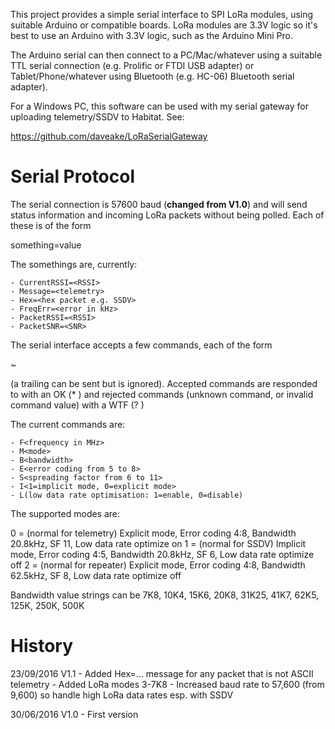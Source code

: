 This project provides a simple serial interface to SPI LoRa modules, using suitable Arduino or compatible boards.  LoRa modules are 3.3V logic so it's best to use an Arduino with 3.3V logic, such as the Arduino Mini Pro.

The Arduino serial can then connect to a PC/Mac/whatever using a suitable TTL serial connection (e.g. Prolific or FTDI USB adapter) or Tablet/Phone/whatever using Bluetooth (e.g. HC-06) Bluetooth serial adapter).

For a Windows PC, this software can be used with my serial gateway for uploading telemetry/SSDV to Habitat.  See:

https://github.com/daveake/LoRaSerialGateway

Serial Protocol
===============

The serial connection is 57600 baud (**changed from V1.0**) and will send status information and incoming LoRa packets without being polled.  Each of these is of the form

something=value<CR><LF>

The somethings are, currently:

	- CurrentRSSI=<RSSI>
	- Message=<telemetry>
	- Hex=<hex packet e.g. SSDV>
	- FreqErr=<error in kHz>
	- PacketRSSI=<RSSI>
	- PacketSNR=<SNR>

The serial interface accepts a few commands, each of the form

~<command><value><CR>

(a trailing <LF> can be sent but is ignored).  Accepted commands are responded to with an OK (* <CR> <LF>) and rejected commands (unknown command, or invalid command value) with a WTF (? <CR> <LF>)

The current commands are:

	- F<frequency in MHz>
	- M<mode>
	- B<bandwidth>
	- E<error coding from 5 to 8>
	- S<spreading factor from 6 to 11>
	- I<1=implicit mode, 0=explicit mode>
	- L(low data rate optimisation: 1=enable, 0=disable)
	
The supported modes are:

0 = (normal for telemetry)  Explicit mode, Error coding 4:8, Bandwidth 20.8kHz, SF 11, Low data rate optimize on
1 = (normal for SSDV)       Implicit mode, Error coding 4:5, Bandwidth 20.8kHz,  SF 6, Low data rate optimize off
2 = (normal for repeater)   Explicit mode, Error coding 4:8, Bandwidth 62.5kHz,  SF 8, Low data rate optimize off	

Bandwidth value strings can be 7K8, 10K4, 15K6, 20K8, 31K25, 41K7, 62K5, 125K, 250K, 500K

History
=======

23/09/2016	V1.1	- Added Hex=... message for any packet that is not ASCII telemetry
					- Added LoRa modes 3-7K8
					- Increased baud rate to 57,600 (from 9,600) so handle high LoRa data rates esp. with SSDV
					
30/06/2016	V1.0	- First version
